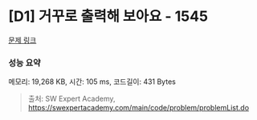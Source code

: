 # [D1] 거꾸로 출력해 보아요 - 1545 

[문제 링크](https://swexpertacademy.com/main/code/problem/problemDetail.do?contestProbId=AV2gbY0qAAQBBAS0) 

### 성능 요약

메모리: 19,268 KB, 시간: 105 ms, 코드길이: 431 Bytes



> 출처: SW Expert Academy, https://swexpertacademy.com/main/code/problem/problemList.do